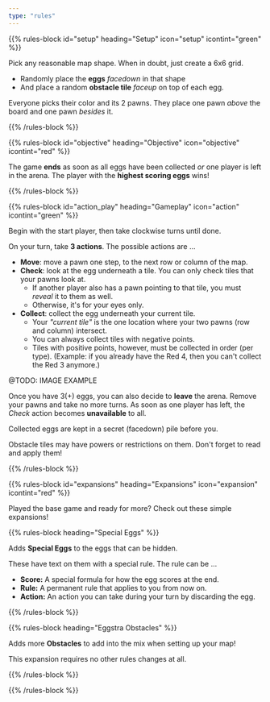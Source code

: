 ```yaml
---
type: "rules"
---
```


{{% rules-block id="setup" heading="Setup" icon="setup" icontint="green" %}}

Pick any reasonable map shape. When in doubt, just create a 6x6 grid.
* Randomly place the **eggs** _facedown_ in that shape
* And place a random **obstacle tile** _faceup_ on top of each egg.

Everyone picks their color and its 2 pawns. They place one pawn _above_ the board and one pawn _besides_ it.

{{% /rules-block %}}

{{% rules-block id="objective" heading="Objective" icon="objective" icontint="red" %}}

The game **ends** as soon as all eggs have been collected _or_ one player is left in the arena. The player with the **highest scoring eggs** wins!

{{% /rules-block %}}

{{% rules-block id="action_play" heading="Gameplay" icon="action" icontint="green" %}}

Begin with the start player, then take clockwise turns until done.

On your turn, take **3 actions**. The possible actions are ...

* **Move**: move a pawn one step, to the next row or column of the map.
* **Check**: look at the egg underneath a tile. You can only check tiles that your pawns look at.
  * If another player also has a pawn pointing to that tile, you must _reveal_ it to them as well.
  * Otherwise, it's for your eyes only.
* **Collect**: collect the egg underneath your current tile.
  * Your _"current tile"_ is the one location where your two pawns (row and column) intersect.
  * You can always collect tiles with negative points.
  * Tiles with positive points, however, must be collected in order (per type). (Example: if you already have the Red 4, then you can't collect the Red 3 anymore.)

@TODO: IMAGE EXAMPLE

Once you have 3(+) eggs, you can also decide to **leave** the arena. Remove your pawns and take no more turns. As soon as one player has left, the _Check_ action becomes **unavailable** to all.

Collected eggs are kept in a secret (facedown) pile before you.

Obstacle tiles may have powers or restrictions on them. Don't forget to read and apply them!

{{% /rules-block %}}

{{% rules-block id="expansions" heading="Expansions" icon="expansion" icontint="red" %}}

Played the base game and ready for more? Check out these simple expansions!

{{% rules-block heading="Special Eggs" %}}

Adds **Special Eggs** to the eggs that can be hidden. 

These have text on them with a special rule. The rule can be ...

* **Score:** A special formula for how the egg scores at the end.
* **Rule:** A permanent rule that applies to you from now on.
* **Action:** An action you can take during your turn by discarding the egg.

{{% /rules-block %}}

{{% rules-block heading="Eggstra Obstacles" %}}

Adds more **Obstacles** to add into the mix when setting up your map!

This expansion requires no other rules changes at all.

{{% /rules-block %}}

{{% /rules-block %}}